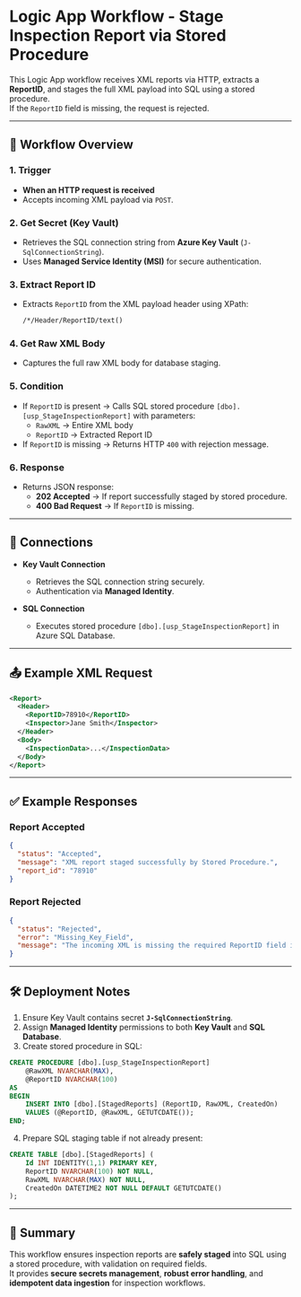 # Logic App Workflow - Stage Inspection Report via Stored Procedure

This Logic App workflow receives XML reports via HTTP, extracts a **ReportID**, and stages the full XML payload into SQL using a stored procedure.  
If the `ReportID` field is missing, the request is rejected.

---

## 📌 Workflow Overview

### 1. **Trigger**
- **When an HTTP request is received**
- Accepts incoming XML payload via `POST`.

### 2. **Get Secret (Key Vault)**
- Retrieves the SQL connection string from **Azure Key Vault** (`J-SqlConnectionString`).
- Uses **Managed Service Identity (MSI)** for secure authentication.

### 3. **Extract Report ID**
- Extracts `ReportID` from the XML payload header using XPath:
  ```xml
  /*/Header/ReportID/text()
  ```

### 4. **Get Raw XML Body**
- Captures the full raw XML body for database staging.

### 5. **Condition**
- If `ReportID` is present → Calls SQL stored procedure `[dbo].[usp_StageInspectionReport]` with parameters:
  - `RawXML` → Entire XML body
  - `ReportID` → Extracted Report ID
- If `ReportID` is missing → Returns HTTP `400` with rejection message.

### 6. **Response**
- Returns JSON response:
  - **202 Accepted** → If report successfully staged by stored procedure.
  - **400 Bad Request** → If `ReportID` is missing.

---

## 📂 Connections

- **Key Vault Connection**
  - Retrieves the SQL connection string securely.
  - Authentication via **Managed Identity**.

- **SQL Connection**
  - Executes stored procedure `[dbo].[usp_StageInspectionReport]` in Azure SQL Database.

---

## 📤 Example XML Request

```xml
<Report>
  <Header>
    <ReportID>78910</ReportID>
    <Inspector>Jane Smith</Inspector>
  </Header>
  <Body>
    <InspectionData>...</InspectionData>
  </Body>
</Report>
```

---

## ✅ Example Responses

### Report Accepted
```json
{
  "status": "Accepted",
  "message": "XML report staged successfully by Stored Procedure.",
  "report_id": "78910"
}
```

### Report Rejected
```json
{
  "status": "Rejected",
  "error": "Missing_Key_Field",
  "message": "The incoming XML is missing the required ReportID field in the header."
}
```

---

## 🛠 Deployment Notes

1. Ensure Key Vault contains secret **`J-SqlConnectionString`**.
2. Assign **Managed Identity** permissions to both **Key Vault** and **SQL Database**.
3. Create stored procedure in SQL:

```sql
CREATE PROCEDURE [dbo].[usp_StageInspectionReport]
    @RawXML NVARCHAR(MAX),
    @ReportID NVARCHAR(100)
AS
BEGIN
    INSERT INTO [dbo].[StagedReports] (ReportID, RawXML, CreatedOn)
    VALUES (@ReportID, @RawXML, GETUTCDATE());
END;
```
4. Prepare SQL staging table if not already present:

```sql
CREATE TABLE [dbo].[StagedReports] (
    Id INT IDENTITY(1,1) PRIMARY KEY,
    ReportID NVARCHAR(100) NOT NULL,
    RawXML NVARCHAR(MAX) NOT NULL,
    CreatedOn DATETIME2 NOT NULL DEFAULT GETUTCDATE()
);
```

---

## 📖 Summary

This workflow ensures inspection reports are **safely staged** into SQL using a stored procedure, with validation on required fields.  
It provides **secure secrets management**, **robust error handling**, and **idempotent data ingestion** for inspection workflows.
